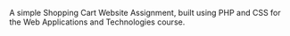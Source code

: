 A simple Shopping Cart Website Assignment, built using PHP and CSS for the Web Applications and Technologies course.
